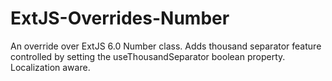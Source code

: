 # ExtJS-Overrides-Number
An override over ExtJS 6.0 Number class. Adds thousand separator feature controlled by setting the useThousandSeparator boolean property. Localization aware.
